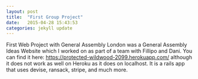 ```yaml
---
layout: post
title:  "First Group Project"
date:   2015-04-28 15:43:53
categories: jekyll update
---
```

First Web Project with General Assembly London was a General Assembly Ideas Website which I worked on as part of a team with Fillipo and Dani.  You can find it here: https://protected-wildwood-2099.herokuapp.com/  although it does not work as well on Heroku as it does on localhost.  It is a rails app that uses devise, ransack, stripe, and much more.



